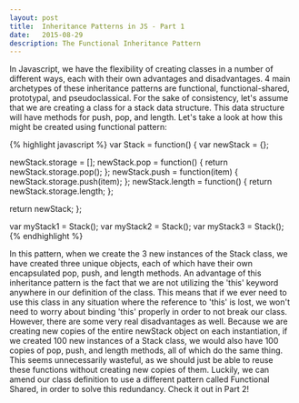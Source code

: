 ```yaml
---
layout: post
title:  Inheritance Patterns in JS - Part 1
date:   2015-08-29
description: The Functional Inheritance Pattern
---
```


In Javascript, we have the flexibility of creating classes in a number of different ways, each with their own advantages and disadvantages. 4 main archetypes of these inheritance patterns are functional, functional-shared, prototypal, and pseudoclassical. For the sake of consistency, let's assume that we are creating a class for a stack data structure. This data structure will have methods for push, pop, and length. Let's take a look at how this might be created using functional pattern:

{% highlight javascript %}
var Stack = function() {
  var newStack = {};

  newStack.storage = [];
  newStack.pop = function() {
    return newStack.storage.pop();
  };
  newStack.push = function(item) {
    newStack.storage.push(item);
  };
  newStack.length = function() {
    return newStack.storage.length;
  };

  return newStack;
};

var myStack1 = Stack();
var myStack2 = Stack();
var myStack3 = Stack();
{% endhighlight %}

In this pattern, when we create the 3 new instances of the Stack class, we have created three unique objects, each of which have their own encapsulated pop, push, and length methods. An advantage of this inheritance pattern is the fact that we are not utilizing the 'this' keyword anywhere in our definition of the class. This means that if we ever need to use this class in any situation where the reference to 'this' is lost, we won't need to worry about binding 'this' properly in order to not break our class. However, there are some very real disadvantages as well. Because we are creating new copies of the entire newStack object on each instantiation, if we created 100 new instances of a Stack class, we would also have 100 copies of pop, push, and length methods, all of which do the same thing. This seems unnecessarily wasteful, as we should just be able to reuse these functions without creating new copies of them. Luckily, we can amend our class definition to use a different pattern called Functional Shared, in order to solve this redundancy. Check it out in Part 2!
